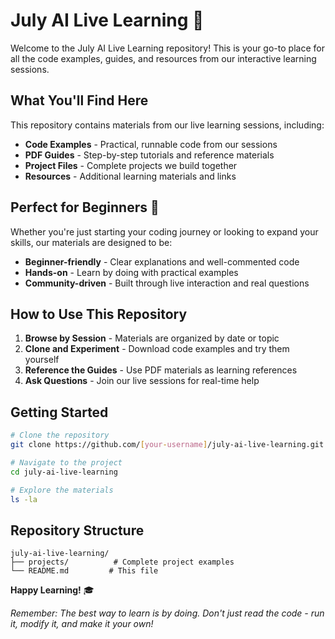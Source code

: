 # July AI Live Learning 🚀

Welcome to the July AI Live Learning repository! This is your go-to place for all the code examples, guides, and resources from our interactive learning sessions.

## What You'll Find Here

This repository contains materials from our live learning sessions, including:

- **Code Examples** - Practical, runnable code from our sessions
- **PDF Guides** - Step-by-step tutorials and reference materials  
- **Project Files** - Complete projects we build together
- **Resources** - Additional learning materials and links

## Perfect for Beginners 🌟

Whether you're just starting your coding journey or looking to expand your skills, our materials are designed to be:

- **Beginner-friendly** - Clear explanations and well-commented code
- **Hands-on** - Learn by doing with practical examples
- **Community-driven** - Built through live interaction and real questions

## How to Use This Repository

1. **Browse by Session** - Materials are organized by date or topic
2. **Clone and Experiment** - Download code examples and try them yourself
3. **Reference the Guides** - Use PDF materials as learning references
4. **Ask Questions** - Join our live sessions for real-time help

## Getting Started

```bash
# Clone the repository
git clone https://github.com/[your-username]/july-ai-live-learning.git

# Navigate to the project
cd july-ai-live-learning

# Explore the materials
ls -la
```

## Repository Structure

```
july-ai-live-learning/
├── projects/          # Complete project examples
└── README.md         # This file
```

**Happy Learning!** 🎓

*Remember: The best way to learn is by doing. Don't just read the code - run it, modify it, and make it your own!*
